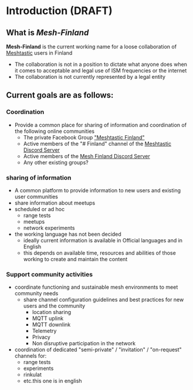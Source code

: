 # Introduction (DRAFT)

## What is _Mesh-Finland_

**Mesh-Finland** is the current working name for a loose collaboration of [Meshtastic](https://meshtastic.org/docs/introduction/) users in Finland

- The collaboration is not in a position to dictate what anyone does when it comes to acceptable and legal use of ISM frequencies or the internet
- The collaboration is not currently represented by a legal entity

## Current goals are as follows:

### Coordination

- Provide a common place for sharing of information and coordination of the following online communities
  - The private Facebook Group ["Meshtastic Finland"](https://www.facebook.com/groups/414988777858703/permalink/469839825706931)
  - Active members of the "# Finland" channel of the [Meshtastic Discord Server](https://discord.com/invite/ktMAKGBnBs)
  - Active members of the [Mesh Finland Discord Server](https://discord.com/invite/GHnaVAjqed)
  - Any other existing groups?

### sharing of information

- A common platform to provide information to new users and existing user communities
- share information about meetups
- scheduled or ad hoc
  - range tests
  - meetups
  - network experiments
- the working language has not been decided
  - ideally current information is available in Official languages and in English
  - this depends on available time, resources and abilities of those working to create and maintain the content

### Support community activities

- coordinate functioning and sustainable mesh environments to meet community needs
  - share channel configuration guidelines and best practices for new users and the community
    - location sharing
    - MQTT uplink
    - MQTT downlink
    - Telemetry
    - Privacy
    - Non disruptive participation in the network
- coordination of dedicated "semi-private" / "invitation" / "on-request" channels for:
  - range tests
  - experiments
  - rinkulat
  - etc.this one is in english
